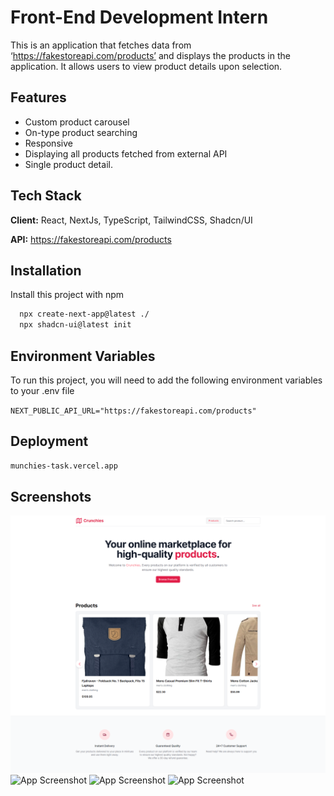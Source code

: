 # Front-End Development Intern

This is an application that fetches data from ‘https://fakestoreapi.com/products’ and displays the products in the application. It allows users to view product details upon selection.

## Features

- Custom product carousel
- On-type product searching
- Responsive
- Displaying all products fetched from external API
- Single product detail.

## Tech Stack

**Client:** React, NextJs, TypeScript, TailwindCSS, Shadcn/UI

**API:** https://fakestoreapi.com/products

## Installation

Install this project with npm

```bash
  npx create-next-app@latest ./
  npx shadcn-ui@latest init
```

## Environment Variables

To run this project, you will need to add the following environment variables to your .env file

`NEXT_PUBLIC_API_URL="https://fakestoreapi.com/products"`

## Deployment

```bash
munchies-task.vercel.app
```

## Screenshots

![App Screenshot](screencapture-localhost-3000-2023-12-26-04_24_31.png)
![App Screenshot](https://ibb.co/Smm3rXf)
![App Screenshot](https://ibb.co/VB1p7XD)
![App Screenshot](https://ibb.co/7jT08hV)
